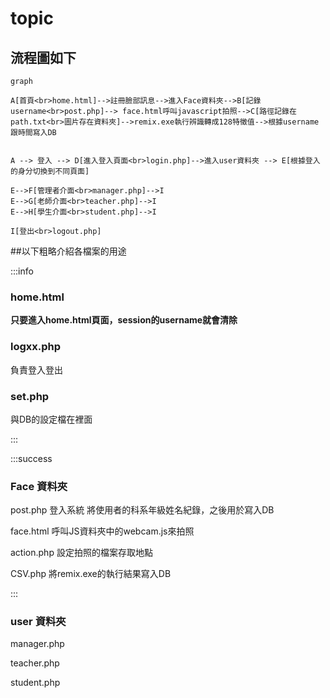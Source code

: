 # topic
## 流程圖如下


```mermaid
graph 

A[首頁<br>home.html]-->註冊臉部訊息-->進入Face資料夾-->B[記錄username<br>post.php]--> face.html呼叫javascript拍照-->C[路徑記錄在path.txt<br>圖片存在資料夾]-->remix.exe執行辨識轉成128特徵值-->根據username跟時間寫入DB


A --> 登入 --> D[進入登入頁面<br>login.php]-->進入user資料夾 --> E[根據登入的身分切換到不同頁面]

E-->F[管理者介面<br>manager.php]-->I
E-->G[老師介面<br>teacher.php]-->I
E-->H[學生介面<br>student.php]-->I

I[登出<br>logout.php]

```
##以下粗略介紹各檔案的用途

:::info
### home.html
**只要進入home.html頁面，session的username就會清除**

### logxx.php
負責登入登出

### set.php
與DB的設定檔在裡面

:::

:::success
### Face 資料夾
post.php
登入系統
將使用者的科系年級姓名紀錄，之後用於寫入DB

face.html
呼叫JS資料夾中的webcam.js來拍照

action.php
設定拍照的檔案存取地點

CSV.php
將remix.exe的執行結果寫入DB

:::

### user 資料夾
manager.php


teacher.php


student.php







